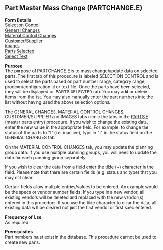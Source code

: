 ##  Part Master Mass Change (PARTCHANGE.E)

<PageHeader />

**Form Details**  
[ Selection Control ](PARTCHANGE-E-1/README.md)   
[ General Changes ](PARTCHANGE-E-2/README.md)   
[ Material Control Changes ](PARTCHANGE-E-3/README.md)   
[ Customer/Supplier ](PARTCHANGE-E-4/README.md)   
[ Images ](PARTCHANGE-E-5/README.md)   
[ Parts Selected ](PARTCHANGE-E-6/README.md)   
[ Select Text ](PARTCHANGE-E-7/README.md)   

**Purpose**  
The purpose of PARTCHANGE.E is to mass change/update data on selected parts.
The first tab of this procedure is labeled SELECTION CONTROL and is used to
select the parts based on part number range, category range,
prodcon/configuration id or text file. Once the parts have been selected, they
will be displayed on PARTS SELECTED tab. You may add or delete items from the
list. You may also manually enter the part numbers into the list without
having used the above selection options.  
  
The GENERAL CHANGES, MATERIAL CONTROL CHANGES, CUSTOMER/SUPPLIER and IMAGES tabs mimic the tabs in the [ PARTS.E ](../../../../rover/AP-OVERVIEW/AP-ENTRY/ACCT-CONTROL/ACCT-CONTROL-1/ar-e/PARTS-E) (master parts entry) procedure. If you wish to change the existing data, enter the new value in the appropriate field. For example, to change the status of the parts to "I" (i.e. inactive), type in "I" in the status field on the GENERAL CHANGES tab.   
  
On the MATERIAL CONTROL CHANGES tab, you may update the planning group data.
If you use multiple planning groups, you will need to update the data for each
planning group separately.  
  
If you wish to clear the data from a field enter the tilde (~) character in
the field. Please note that there are certain fields (e.g. status and type)
that you may not clear.  
  
Certain fields allow multiple entries/values to be entered. An example would
be the specs or vendor number fields. If you type in a new vendor, all
existing vendors will be deleted and replaced with the new vendor(s) entered
in this procedure. If you use the tilde character to clear the data, all
existing data will be cleared not just the first vendor or first spec entered.

**Frequency of Use**  
As required.

**Prerequisites**  
Part numbers must exist in the database. This procedure cannot be used to
create new parts.

<badge text= "Version 8.10.57" vertical="middle" />

<PageFooter />